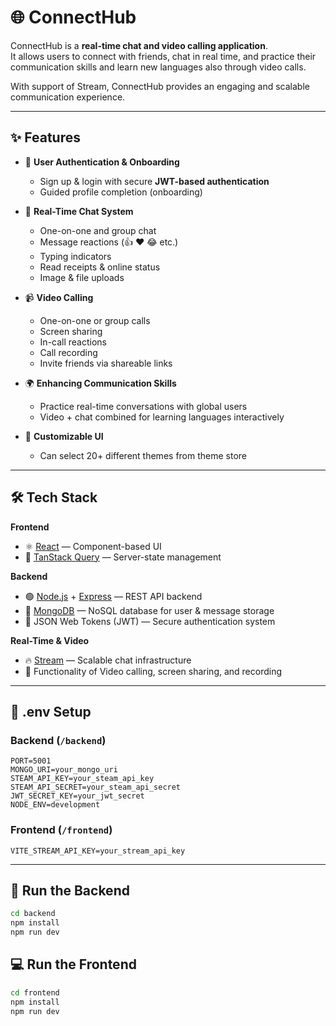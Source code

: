 # 🌐 ConnectHub

ConnectHub is a **real-time chat and video calling application**.  
It allows users to connect with friends, chat in real time, and practice their communication skills and learn new languages also through video calls.  

With support of Stream, ConnectHub provides an engaging and scalable communication experience.  

---

## ✨ Features

- 🔑 **User Authentication & Onboarding**  
  - Sign up & login with secure **JWT-based authentication**  
  - Guided profile completion (onboarding)  

- 💬 **Real-Time Chat System**  
  - One-on-one and group chat  
  - Message reactions (👍 ❤️ 😂 etc.)  
  - Typing indicators  
  - Read receipts & online status    
  - Image & file uploads  

- 📹 **Video Calling**  
  - One-on-one or group calls  
  - Screen sharing  
  - In-call reactions  
  - Call recording  
  - Invite friends via shareable links  

- 🌍 **Enhancing Communication Skills**  
  - Practice real-time conversations with global users  
  - Video + chat combined for learning languages interactively  

- 🎨 **Customizable UI**  
  - Can select 20+ different themes from theme store  

---

## 🛠️ Tech Stack

**Frontend**  
- ⚛️ [React](https://reactjs.org/) — Component-based UI  
- 🎯 [TanStack Query](https://tanstack.com/query) — Server-state management  

**Backend**  
- 🟢 [Node.js](https://nodejs.org/) + [Express](https://expressjs.com/) — REST API backend  
- 🍃 [MongoDB](https://www.mongodb.com/) — NoSQL database for user & message storage  
- 🔐 JSON Web Tokens (JWT) — Secure authentication system  

**Real-Time & Video**  
- 🔥 [Stream](https://getstream.io/) — Scalable chat infrastructure  
- 🎥 Functionality of Video calling, screen sharing, and recording

---
## 🧪 .env Setup

### Backend (`/backend`)

```
PORT=5001
MONGO_URI=your_mongo_uri
STEAM_API_KEY=your_steam_api_key
STEAM_API_SECRET=your_steam_api_secret
JWT_SECRET_KEY=your_jwt_secret
NODE_ENV=development
```

### Frontend (`/frontend`)

```
VITE_STREAM_API_KEY=your_stream_api_key
```

---

## 🔧 Run the Backend

```bash
cd backend
npm install
npm run dev
```

## 💻 Run the Frontend

```bash
cd frontend
npm install
npm run dev
```

